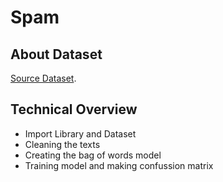 # Spam
## About Dataset
[Source Dataset](https://www.kaggle.com/datasets/abdallahwagih/spam-emails).

## Technical Overview
* Import Library and Dataset
* Cleaning the texts
* Creating the bag of words model
* Training model and making confussion matrix


